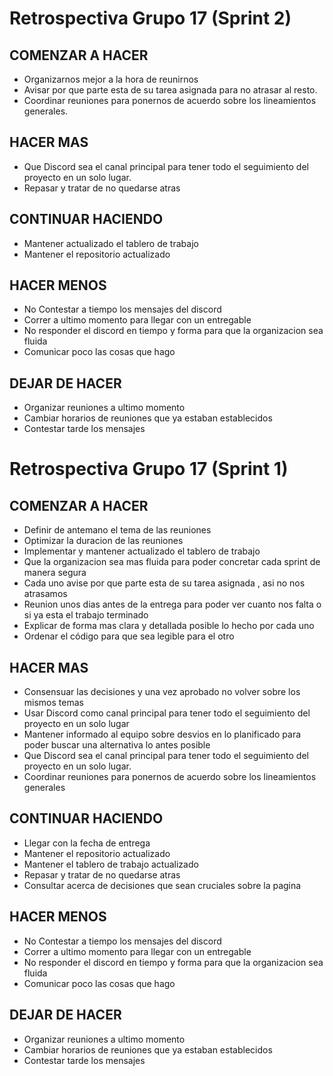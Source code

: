 # Retrospectiva Grupo 17 (Sprint 2) # 

## COMENZAR A HACER ##

- Organizarnos mejor a la hora de reunirnos
- Avisar por que parte esta de su tarea asignada para no atrasar al resto.
- Coordinar reuniones para ponernos de acuerdo sobre los lineamientos generales.


## HACER MAS ##
- Que Discord sea el canal principal para tener todo el seguimiento del proyecto en un solo lugar.
- Repasar y tratar de no quedarse atras


## CONTINUAR HACIENDO ##
- Mantener actualizado el tablero de trabajo
- Mantener el repositorio actualizado


## HACER MENOS ##
- No Contestar a tiempo los mensajes del discord
- Correr a ultimo momento para llegar con un entregable
- No responder el discord en tiempo y forma para que la organizacion sea fluida
- Comunicar poco las cosas que hago


## DEJAR DE HACER ##
- Organizar reuniones a ultimo momento
- Cambiar horarios de reuniones que ya estaban establecidos
- Contestar tarde los mensajes



# Retrospectiva Grupo 17 (Sprint 1) # 

## COMENZAR A HACER ##

- Definir de antemano el tema de las reuniones
- Optimizar la duracion de las reuniones
- Implementar y mantener actualizado el tablero de trabajo
- Que la organizacion sea mas fluida para poder concretar cada sprint de manera segura
- Cada uno avise por que parte esta de su tarea asignada , asi no nos atrasamos
- Reunion unos dias antes de la entrega para poder ver cuanto nos falta o si ya esta el trabajo terminado
- Explicar de forma mas clara y detallada posible lo hecho por cada uno
- Ordenar el código para que sea legible para el otro

## HACER MAS ##

- Consensuar las decisiones y una vez aprobado no volver sobre los mismos temas
- Usar Discord como canal principal para tener todo el seguimiento del proyecto en un solo lugar
- Mantener informado al equipo sobre desvios en lo planificado para poder buscar una alternativa lo antes posible
- Que Discord sea el canal principal para tener todo el seguimiento del proyecto en un solo lugar.
- Coordinar reuniones para ponernos de acuerdo sobre los lineamientos generales

## CONTINUAR HACIENDO ##

- Llegar con la fecha de entrega
- Mantener el repositorio actualizado
- Mantener el tablero de trabajo actualizado
- Repasar y tratar de no quedarse atras
- Consultar acerca de decisiones que sean cruciales sobre la pagina

## HACER MENOS ##

- No Contestar a tiempo los mensajes del discord
- Correr a ultimo momento para llegar con un entregable
- No responder el discord en tiempo y forma para que la organizacion sea fluida
- Comunicar poco las cosas que hago

## DEJAR DE HACER ##

- Organizar reuniones a ultimo momento
- Cambiar horarios de reuniones que ya estaban establecidos
- Contestar tarde los mensajes



